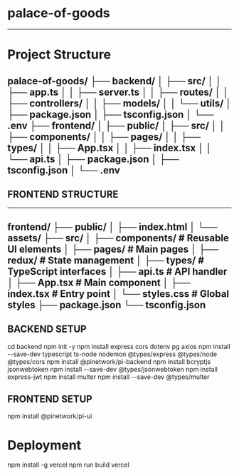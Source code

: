 # palace-of-goods #
----
# Project Structure #

palace-of-goods/
├── backend/
│   ├── src/
│   │   ├── app.ts
│   │   ├── server.ts
│   │   ├── routes/
│   │   ├── controllers/
│   │   ├── models/
│   │   └── utils/
│   ├── package.json
│   ├── tsconfig.json
│   └── .env
├── frontend/
│   ├── public/
│   ├── src/
│   │   ├── components/
│   │   ├── pages/
│   │   ├── types/
│   │   ├── App.tsx
│   │   ├── index.tsx
│   │   └── api.ts
│   ├── package.json
│   ├── tsconfig.json
│   └── .env
---

## FRONTEND STRUCTURE ##
---
frontend/
├── public/
│   ├── index.html
│   └── assets/
├── src/
│   ├── components/   # Reusable UI elements
│   ├── pages/        # Main pages
│   ├── redux/        # State management
│   ├── types/        # TypeScript interfaces
│   ├── api.ts        # API handler
│   ├── App.tsx       # Main component
│   ├── index.tsx     # Entry point
│   └── styles.css    # Global styles
├── package.json
└── tsconfig.json
---
## BACKEND SETUP ##
cd backend
npm init -y
npm install express cors dotenv pg axios
npm install --save-dev typescript ts-node nodemon @types/express @types/node @types/cors
npm install @pinetwork/pi-backend
npm install bcryptjs jsonwebtoken
npm install --save-dev @types/jsonwebtoken
npm install express-jwt
npm install multer
npm install --save-dev @types/multer

## FRONTEND SETUP ##
npm install @pinetwork/pi-ui

# Deployment #
npm install -g vercel
npm run build
vercel
